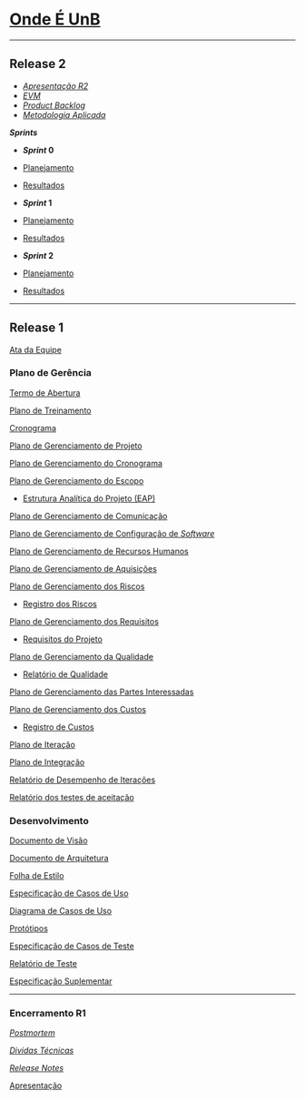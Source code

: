 # [Onde É UnB](https://github.com/fga-gpp-mds/mds-gpp-g2/wiki)

***
## Release 2

* [_Apresentação R2_]()
* [_EVM_](https://github.com/fga-gpp-mds/mds-gpp-g2/wiki/EVM)
* [_Product Backlog_](https://github.com/fga-gpp-mds/mds-gpp-g2/wiki/Product-Backlog)
* [_Metodologia Aplicada_](https://github.com/fga-gpp-mds/mds-gpp-g2/wiki/Metodologia-Aplicada)

**_Sprints_**

* **_Sprint_ 0**

* [Planejamento](https://github.com/fga-gpp-mds/mds-gpp-g2/wiki/Planejamento-sprint-0)
* [Resultados](https://github.com/fga-gpp-mds/mds-gpp-g2/wiki/Resultados-sprint-0)

* **_Sprint_ 1**

* [Planejamento](https://github.com/fga-gpp-mds/mds-gpp-g2/wiki/Planejamento-sprint-1)
* [Resultados](https://github.com/fga-gpp-mds/mds-gpp-g2/wiki/Resultados-sprint-1)

* **_Sprint_ 2**

* [Planejamento](https://github.com/fga-gpp-mds/mds-gpp-g2/wiki/Planejamento-sprint-2)
* [Resultados](https://github.com/fga-gpp-mds/mds-gpp-g2/wiki/Resultados-sprint-2)


***
## Release 1

[Ata da Equipe](https://github.com/fga-gpp-mds/mds-gpp-g2/wiki/Ata-da-Equipe)

### Plano de Gerência

[Termo de Abertura](https://github.com/fga-gpp-mds/mds-gpp-g2/wiki/Termo-de-Abertura)

[Plano de Treinamento](https://github.com/fga-gpp-mds/mds-gpp-g2/wiki/Plano-de-Treinamento)

[Cronograma](https://github.com/fga-gpp-mds/2017.1-LocalizacaoDarcy/wiki/Cronograma)

[Plano de Gerenciamento de Projeto](https://github.com/fga-gpp-mds/mds-gpp-g2/wiki/Plano-de-Gerenciamento-de-Projeto)

[Plano de Gerenciamento do Cronograma](https://github.com/fga-gpp-mds/2017.1-LocalizacaoDarcy/wiki/Plano-de-gerenciamento-do-cronograma)

[Plano de Gerenciamento do Escopo](https://github.com/fga-gpp-mds/2017.1-LocalizacaoDarcy/wiki/Plano-de-gerenciamento-do-escopo)

   * [Estrutura Analítica do Projeto (EAP)](https://github.com/fga-gpp-mds/2017.1-LocalizacaoDarcy/wiki/Estrutura-Analitica-do-Projeto)

[Plano de Gerenciamento de Comunicação](https://github.com/fga-gpp-mds/2017.1-LocalizacaoDarcy/wiki/Plano-de-Gerenciamento-de-Comunica%C3%A7%C3%A3o)

[Plano de Gerenciamento de Configuração de *Software*](https://github.com/fga-gpp-mds/2017.1-LocalizacaoDarcy/wiki/Plano-de-Gerenciamento-de-Configura%C3%A7%C3%A3o-de-Software)

[Plano de Gerenciamento de Recursos Humanos](https://github.com/fga-gpp-mds/2017.1-LocalizacaoDarcy/wiki/Plano-de-Gerenciamento-de-Recursos-Humanos)

[Plano de Gerenciamento de Aquisições](https://github.com/fga-gpp-mds/2017.1-LocalizacaoDarcy/wiki/Plano-de-Gerenciamento-de-Aquisi%C3%A7%C3%B5es)

[Plano de Gerenciamento dos Riscos](https://github.com/fga-gpp-mds/2017.1-LocalizacaoDarcy/wiki/Plano-de-Gerenciamento-dos-Riscos)

   * [Registro dos Riscos](https://github.com/fga-gpp-mds/2017.1-LocalizacaoDarcy/wiki/Registro-dos-Riscos)

[Plano de Gerenciamento dos Requisitos](https://github.com/fga-gpp-mds/2017.1-LocalizacaoDarcy/wiki/Plano-de-Gerenciamento-dos-Requisitos)

   * [Requisitos do Projeto](https://github.com/fga-gpp-mds/2017.1-LocalizacaoDarcy/wiki/Requisitos-do-Projeto)

[Plano de Gerenciamento da Qualidade](https://github.com/fga-gpp-mds/2017.1-LocalizacaoDarcy/wiki/Plano-de-Gerenciamento-de-Qualidade)

   * [Relatório de Qualidade](https://github.com/fga-gpp-mds/2017.1-LocalizacaoDarcy/wiki/Relatorio-de-Qualidade)

[Plano de Gerenciamento das Partes Interessadas](https://github.com/fga-gpp-mds/2017.1-LocalizacaoDarcy/wiki/Plano-de-Gerenciamento-das-Partes-Interessadas)

[Plano de Gerenciamento dos Custos](https://github.com/fga-gpp-mds/2017.1-LocalizacaoDarcy/wiki/Plano-de-Gerenciamento-de-Custos)

   * [Registro de Custos](https://github.com/fga-gpp-mds/2017.1-OndeE-UnB/wiki/Relat%C3%B3rio-de-Custos)

[Plano de Iteração](https://github.com/fga-gpp-mds/2017.1-OndeE-UnB/wiki/Plano-de-Itera%C3%A7%C3%A3o)

[Plano de Integração](https://github.com/fga-gpp-mds/2017.1-OndeE-UnB/wiki/Plano-de-Integracao)

[Relatório de Desempenho de Iterações](https://github.com/fga-gpp-mds/2017.1-OndeE-UnB/wiki/Relatorio-de-Desempenho-de-Iterações)

[Relatório dos testes de aceitação](https://github.com/fga-gpp-mds/2017.1-OndeE-UnB/wiki/Relatório-de-Testes-de-Aceitação)


### Desenvolvimento
[Documento de Visão](https://github.com/fga-gpp-mds/mds-gpp-g2/wiki/Documento--de-Visão)

[Documento de Arquitetura](https://github.com/fga-gpp-mds/mds-gpp-g2/wiki/Documento-de-Arquitetura)

[Folha de Estilo](https://github.com/fga-gpp-mds/2017.1-OndeE-UnB/wiki/Folha-de-Estilo)

[Especificação de Casos de Uso](https://github.com/fga-gpp-mds/2017.1-OndeE-UnB/wiki/Especifica%C3%A7%C3%A3o-de-Casos-de-Uso)

[Diagrama de Casos de Uso](https://github.com/fga-gpp-mds/2017.1-OndeE-UnB/wiki/Diagrama-de-Casos-de-Uso)

[Protótipos](https://github.com/fga-gpp-mds/2017.1-OndeE-UnB/wiki/Protótipos)

[Especificação de Casos de Teste](https://github.com/fga-gpp-mds/2017.1-OndeE-UnB/wiki/Especifica%C3%A7%C3%A3o-de-Casos-de-Teste)

[Relatório de Teste](https://github.com/fga-gpp-mds/2017.1-OndeE-UnB/wiki/Relat%C3%B3rio-de-Teste)

[Especificação Suplementar](https://github.com/fga-gpp-mds/2017.1-OndeE-UnB/wiki/Especifica%C3%A7%C3%A3o-Suplementar)

***
### Encerramento R1
 
[_Postmortem_](https://github.com/fga-gpp-mds/2017.1-OndeE-UnB/wiki/Postmortem-R1)

[_Dividas Técnicas_](https://github.com/fga-gpp-mds/2017.1-OndeE-UnB/wiki/Dividas-T%C3%A9cnicas-para-a-R2)

[_Release Notes_](https://github.com/fga-gpp-mds/2017.1-OndeE-UnB/releases/tag/v0.1-alpha)

[Apresentação](https://docs.google.com/presentation/d/1-qzljjNW0Jf3lcqeNTG32oMbDcenEXfs_M6GxN9p8C8/edit?usp=sharing)
